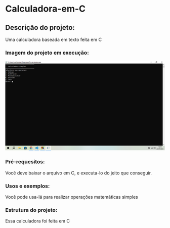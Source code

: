 # Calculadora-em-C

## Descrição do projeto:
Uma calculadora baseada em texto feita em C

### Imagem do projeto em execução:
![alt text](image.png)

### Pré-requesitos:
Você deve baixar o arquivo em C, e executa-lo do jeito que conseguir.

### Usos e exemplos:
Você pode usa-lá para realizar operações matemáticas simples

### Estrutura do projeto:
Essa calculadora foi feita em C
